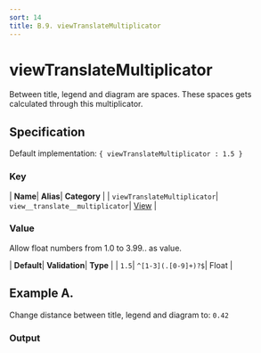 ```yaml
---
sort: 14
title: B.9. viewTranslateMultiplicator
---
```

# viewTranslateMultiplicator

Between title, legend and diagram are spaces. These spaces gets calculated through this multiplicator.


## Specification

Default implementation: ```{ viewTranslateMultiplicator : 1.5 }```

### Key

| **Name**| **Alias**| **Category** |
| ```viewTranslateMultiplicator```| ```view__translate__multiplicator```| [View](../options/#view) |

### Value

Allow float numbers from 1.0 to 3.99.. as value.

| **Default**| **Validation**| **Type** |
| ```1.5```| ```^[1-3](.[0-9]+)?$```| Float |



## Example A.

Change distance between title, legend and diagram to: ```0.42```

### Output

  <div id="a">
      <script> 
          d3.statosio( 
    file, 
    "name", 
    [ "mobile" ], 
    { "viewTranslateMultiplicator" : 0.42, "view__dom_id" : "a" }
)

      </script>
  </div>

Open output in a [blank window](../sources/viewTranslateMultiplicator--example-a.html){:target="_self"}. 
Download examples [as zip](../sources/viewTranslateMultiplicator.zip){:target="_blank"}. 

### Parameters

This dataset shows the mobile google pagerank performance score for a certain website.

| | **Value** | **Type** |
|------:|:------|:------|
| **Source** | ["../data/performance.json"](../data/performance.json) | String |
| **X** | ```"name"``` | String |
| **Y** | ```[ "mobile" ]``` | Array |
| **Options** | ```{ "viewTranslateMultiplicator" : 0.42 }``` | Object |


### Source Code

* Invoke Function

```javascript
d3.statosio( 
    file, 
    "name", 
    [ "mobile" ], 
    { "viewTranslateMultiplicator" : 0.42 }
)
```

* HTML Implementation

```html
<!DOCTYPE html>
<head>
    <title>d3.statosio - viewTranslateMultiplicator</title>
    <meta content="text/html;charset=utf-8" http-equiv="Content-Type">
    <meta content="utf-8" http-equiv="encoding">
    <script src="https://cdnjs.cloudflare.com/ajax/libs/d3/6.2.0/d3.js"></script>
    <script src="../libs/statosio.js"></script>
</head>
<body>
    <script>
        d3.json( "../data/performance.json" )
            .then( ( file ) => {
                d3.statosio( 
                    file, 
                    "name", 
                    [ "mobile" ], 
                    { "viewTranslateMultiplicator" : 0.42 }
                )
            } )
    </script>
</body>
```
## Example B.

Change distance between title, legend and diagram to: ```2.42```

### Output

  <div id="b">
      <script> 
          d3.statosio( 
    file, 
    "name", 
    [ "mobile" ], 
    { "viewTranslateMultiplicator" : 2.42, "view__dom_id" : "b" }
)

      </script>
  </div>

Open output in a [blank window](../sources/viewTranslateMultiplicator--example-b.html){:target="_self"}. 
Download examples [as zip](../sources/viewTranslateMultiplicator.zip){:target="_blank"}. 

### Parameters

This dataset shows the mobile google pagerank performance score for a certain website.

| | **Value** | **Type** |
|------:|:------|:------|
| **Source** | ["../data/performance.json"](../data/performance.json) | String |
| **X** | ```"name"``` | String |
| **Y** | ```[ "mobile" ]``` | Array |
| **Options** | ```{ "viewTranslateMultiplicator" : 2.42 }``` | Object |


### Source Code

* Invoke Function

```javascript
d3.statosio( 
    file, 
    "name", 
    [ "mobile" ], 
    { "viewTranslateMultiplicator" : 2.42 }
)
```

* HTML Implementation

```html
<!DOCTYPE html>
<head>
    <title>d3.statosio - viewTranslateMultiplicator</title>
    <meta content="text/html;charset=utf-8" http-equiv="Content-Type">
    <meta content="utf-8" http-equiv="encoding">
    <script src="https://cdnjs.cloudflare.com/ajax/libs/d3/6.2.0/d3.js"></script>
    <script src="../libs/statosio.js"></script>
</head>
<body>
    <script>
        d3.json( "../data/performance.json" )
            .then( ( file ) => {
                d3.statosio( 
                    file, 
                    "name", 
                    [ "mobile" ], 
                    { "viewTranslateMultiplicator" : 2.42 }
                )
            } )
    </script>
</body>
```
